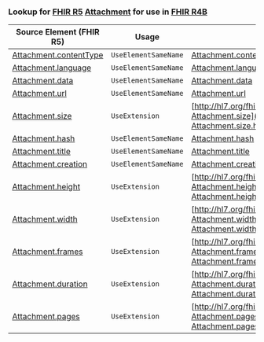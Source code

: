 ### Lookup for [FHIR R5](https://hl7.org/fhir/R5/) [Attachment](https://hl7.org/fhir/R5/Attachment.html) for use in [FHIR R4B](https://hl7.org/fhir/R4B/)

| Source Element (FHIR R5) | Usage | Target |
| -------------- | ----- | ------ |
| [Attachment.contentType](https://hl7.org/fhir/R5/Attachment.html#resource) | `UseElementSameName` | [Attachment.contentType](https://hl7.org/fhir/R4B/Attachment.html#resource) |
| [Attachment.language](https://hl7.org/fhir/R5/Attachment.html#resource) | `UseElementSameName` | [Attachment.language](https://hl7.org/fhir/R4B/Attachment.html#resource) |
| [Attachment.data](https://hl7.org/fhir/R5/Attachment.html#resource) | `UseElementSameName` | [Attachment.data](https://hl7.org/fhir/R4B/Attachment.html#resource) |
| [Attachment.url](https://hl7.org/fhir/R5/Attachment.html#resource) | `UseElementSameName` | [Attachment.url](https://hl7.org/fhir/R4B/Attachment.html#resource) |
| [Attachment.size](https://hl7.org/fhir/R5/Attachment.html#resource) | `UseExtension` | [http://hl7.org/fhir/5.0/StructureDefinition/extension-Attachment.size](StructureDefinition-ext-R5-Attachment.size.html) |
| [Attachment.hash](https://hl7.org/fhir/R5/Attachment.html#resource) | `UseElementSameName` | [Attachment.hash](https://hl7.org/fhir/R4B/Attachment.html#resource) |
| [Attachment.title](https://hl7.org/fhir/R5/Attachment.html#resource) | `UseElementSameName` | [Attachment.title](https://hl7.org/fhir/R4B/Attachment.html#resource) |
| [Attachment.creation](https://hl7.org/fhir/R5/Attachment.html#resource) | `UseElementSameName` | [Attachment.creation](https://hl7.org/fhir/R4B/Attachment.html#resource) |
| [Attachment.height](https://hl7.org/fhir/R5/Attachment.html#resource) | `UseExtension` | [http://hl7.org/fhir/5.0/StructureDefinition/extension-Attachment.height](StructureDefinition-ext-R5-Attachment.height.html) |
| [Attachment.width](https://hl7.org/fhir/R5/Attachment.html#resource) | `UseExtension` | [http://hl7.org/fhir/5.0/StructureDefinition/extension-Attachment.width](StructureDefinition-ext-R5-Attachment.width.html) |
| [Attachment.frames](https://hl7.org/fhir/R5/Attachment.html#resource) | `UseExtension` | [http://hl7.org/fhir/5.0/StructureDefinition/extension-Attachment.frames](StructureDefinition-ext-R5-Attachment.frames.html) |
| [Attachment.duration](https://hl7.org/fhir/R5/Attachment.html#resource) | `UseExtension` | [http://hl7.org/fhir/5.0/StructureDefinition/extension-Attachment.duration](StructureDefinition-ext-R5-Attachment.duration.html) |
| [Attachment.pages](https://hl7.org/fhir/R5/Attachment.html#resource) | `UseExtension` | [http://hl7.org/fhir/5.0/StructureDefinition/extension-Attachment.pages](StructureDefinition-ext-R5-Attachment.pages.html) |
